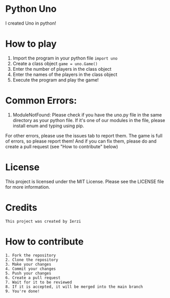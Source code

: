 # Python Uno
 I created Uno in python!

# How to play
 1. Import the program in your python file 
    `import uno`
 2. Create a class object
    `game = uno.Game()`
 3. Enter the number of players in the class object
 4. Enter the names of the players in the class object
 5. Execute the program and play the game!

# Common Errors:
 1. ModuleNotFound: Please check if you have the uno.py file in the same directory as your python file. If it's one of our modules in the file, please install enum and typing using pip.

 For other errors, please use the issues tab to report them.
 The game is full of errors, so please report them! And if you can fix them, please do and create a pull request (see "How to contribute" below)

# License
 This project is licensed under the MIT License. Please see the LICENSE file for more information.

# Credits
    This project was created by Ierzi


# How to contribute
    1. Fork the repository
    2. Clone the repository
    3. Make your changes
    4. Commit your changes
    5. Push your changes
    6. Create a pull request
    7. Wait for it to be reviewed
    8. If it is accepted, it will be merged into the main branch
    9. You're done!